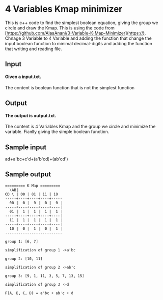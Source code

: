 # 4 Variables Kmap minimizer
This is c++ code to find the simplest boolean equation, giving the group we circle and draw the Kmap.
This is using the code from [https://github.com/AlaaAnani/3-Variable-K-Map-Minimizer](https://). Chnage 3 Variable to 4 Variable and adding the function that change the input boolean function to minimal decimal-digits and adding the function that writing and reading file. 
## Input
#### Given a input.txt.
The content is boolean function that is not the simplest function 
## Output
#### The output is output.txt.
The content is 4 Variables Kmap and the group we circle and minimize the variable. Fianlly giving the simple boolean function.
## Sample input
ad+a'bc+c'd+(a'b'cd)+(ab'cd')
## Sample output
    ========= K Map =========
      \AB|
    CD \ | 00 | 01 | 11 | 10
    -----+----+----+----+-----
      00 |  0 |  0 |  0 |  0 |
    -----+----+----+----+----|
      01 |  1 |  1 |  1 |  1 |
    -----+----+----+----+----|
      11 |  1 |  1 |  1 |  1 |
    -----+----+----+----+----|
      10 |  0 |  1 |  0 |  1 |
    --------------------------

    group 1: [6, 7]

    simplification of group 1 ->a'bc

    group 2: [10, 11]

    simplification of group 2 ->ab'c

    group 3: [9, 1, 11, 3, 5, 7, 13, 15]

    simplification of group 3 ->d

    F(A, B, C, D) = a'bc + ab'c + d 
